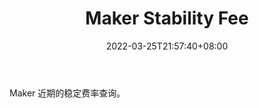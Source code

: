 ﻿---
weight: 
title: "Maker Stability Fee"
description: "Maker 近期的稳定费率查询"
date: 2022-03-25T21:57:40+08:00
lastmod: 2022-03-25T16:45:40+08:00
draft: false
authors: ["Metabd"]
featuredImage: "maker-stability-fee.jpg"
link: ""
tags: ["数据分析","Maker Stability Fee"]
categories: ["navigation"]
navigation: ["数据分析"]
lightgallery: true
toc: true
pinned: false
recommend: false
recommend1: false
---
Maker 近期的稳定费率查询。
